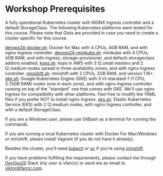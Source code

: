 # Workshop Prerequisites

A fully operational Kubernetes cluster with NGINX Ingress controller and a default StorageClass. The following Kubernetes platforms were tested for this course. Please note that Gists are provided in case you need to create a cluster specific for this course.

[devops24-docker.sh](https://gist.github.com/vfarcic/3fbf532b1716d40ae60552baf83b8ed1): Docker for Mac with 4 CPUs, 4GB RAM, and with nginx Ingress controller.
[devops24-minikube.sh](https://gist.github.com/vfarcic/f5863c66867bbe87722998683ea20c41): minikube with 4 CPUs, 4GB RAM, and with ingress, storage-provisioner, and default-storageclass addons enabled.
[kops.sh](https://gist.github.com/2a3e4ee9cb86d4a5a65cd3e4397f48fd): kops in AWS with 3 t2.small masters and 2 t2.medium nodes spread in three availability zones, and with nginx Ingress controller.
[minishift.sh](https://gist.github.com/c9968f23ecb1f7b2ec40c6bcc0e03e4f): minishift with 2 CPUs, 2GB RAM, and version 1.16+.
[gke.sh](https://gist.github.com/5c52c165bf9c5002fedb61f8a5d6a6d1): Google Kubernetes Engine (GKE) with 3 n1-standard-1 (1 CPU, 3.75GB RAM) nodes (one in each zone), and with nginx Ingress controller running on top of the "standard" one that comes with GKE. We'll use nginx Ingress for compatibility with other platforms. Feel free to modify the YAML files if you prefer NOT to install nginx Ingress.
[eks.sh](https://gist.github.com/5496f79a3886be794cc317c6f8dd7083): Elastic Kubernetes Service (EKS) with 2 t2.medium nodes, with nginx Ingress controller, and with a default StorageClass.

If you are a Windows user, please use GitBash as a terminal for running the commands.

If you are running a local Kubernetes cluster with Docker For Mac/Windows or minishift, please install Vagrant (if you do not have it already).

Besides the cluster, you’ll need [kubectl](https://kubernetes.io/docs/tasks/tools/install-kubectl/) or [oc](https://docs.openshift.com/enterprise/3.1/cli_reference/get_started_cli.html) if you’re using [minishift](https://docs.okd.io/latest/minishift/getting-started/installing.html).

If you have problems fulfilling the requirements, please contact me through [DevOps20](http://slack.devops20toolkit.com/) Slack (my user is vfarcic) or send me an email to viktor@farcic.com.